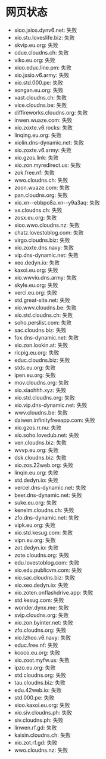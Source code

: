 # 网页状态
- xioo.jxios.dynv6.net: 失败
- xio.stu.loveslife.biz: 失败
- skvip.eu.org: 失败
- cdue.cloudns.ch: 失败
- viko.eu.org: 失败
- xioo.educ.line.pm: 失败
- xio.jxsio.v6.army: 失败
- xio.std.000.pe: 失败
- xongan.eu.org: 失败
- vast.cloudns.ch: 失败
- vice.cloudns.be: 失败
- diffireworks.cloudns.org: 失败
- inwen.wuaze.com: 失败
- xio.zoxte.v6.rocks: 失败
- linqing.eu.org: 失败
- xiolin.dns-dynamic.net: 失败
- xio.zoxte.v6.army: 失败
- xio.gzos.link: 失败
- xio.zon.myredirect.us: 失败
- zok.free.nf: 失败
- wwo.cloudns.ch: 失败
- zoon.wuaze.com: 失败
- pan.cloudns.org: 失败
- xio.xn--ebbpo8a.xn--y9a3aq: 失败
- vx.cloudns.ch: 失败
- zosx.eu.org: 失败
- xioo.wwo.cloudns.nz: 失败
- chatz.lovestoblog.com: 失败
- virgo.cloudns.biz: 失败
- xio.zoxte.dns.navy: 失败
- vip.dns-dynamic.net: 失败
- xeo.dedyn.io: 失败
- kaxoi.eu.org: 失败
- xio.wwvio.dns.army: 失败
- skyle.eu.org: 失败
- vercl.eu.org: 失败
- std.great-site.net: 失败
- xio.wwv.cloudns.be: 失败
- xio.std.cloudns.ch: 失败
- soho.perslist.com: 失败
- sac.cloudns.biz: 失败
- fox.dns-dynamic.net: 失败
- xio.zon.lookin.at: 失败
- ricpig.eu.org: 失败
- educ.cloudns.biz: 失败
- stds.eu.org: 失败
- ipen.eu.org: 失败
- mov.cloudns.org: 失败
- xio.xiaohhh.xyz: 失败
- xio.std.cloudns.org: 失败
- xio.vip.dns-dynamic.net: 失败
- wwv.cloudns.be: 失败
- daiwen.infinityfreeapp.com: 失败
- xio.gzos.rr.nu: 失败
- xio.soho.lovedub.net: 失败
- ven.cloudns.biz: 失败
- wvvp.eu.org: 失败
- dsk.cloudns.biz: 失败
- xio.zos.22web.org: 失败
- linqin.eu.org: 失败
- std.dedyn.io: 失败
- vercel.dns-dynamic.net: 失败
- beer.dns-dynamic.net: 失败
- suke.eu.org: 失败
- kenelm.cloudns.ch: 失败
- zfo.dns-dynamic.net: 失败
- vipk.eu.org: 失败
- xio.std.kesug.com: 失败
- vipn.eu.org: 失败
- zot.dedyn.io: 失败
- zote.cloudns.org: 失败
- edu.lovestoblog.com: 失败
- xio.edu.publicvm.com: 失败
- xio.sac.cloudns.biz: 失败
- xio.xeo.dedyn.io: 失败
- xio.zoten.onflashdrive.app: 失败
- std.kesug.com: 失败
- wonder.dynx.me: 失败
- svip.cloudns.org: 失败
- xio.zon.byinter.net: 失败
- zfo.cloudns.org: 失败
- xio.lzhoo.v6.navy: 失败
- educ.free.nf: 失败
- kcoco.eu.org: 失败
- xio.zoot.myfw.us: 失败
- ipzo.eu.org: 失败
- std.cloudns.org: 失败
- tau.cloudns.biz: 失败
- edu.42web.io: 失败
- std.000.pe: 失败
- xioo.kaxoi.eu.org: 失败
- xio.siv.cloudns.ph: 失败
- siv.cloudns.ph: 失败
- linwen.rf.gd: 失败
- kaixin.cloudns.ch: 失败
- xio.zot.rf.gd: 失败
- wwo.cloudns.nz: 失败
